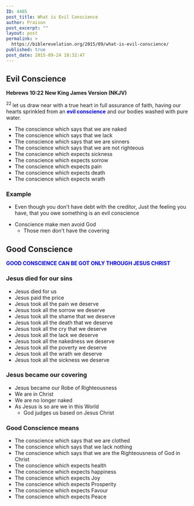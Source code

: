 ```yaml
---
ID: 4405
post_title: What is Evil Conscience
author: Praison
post_excerpt: ""
layout: post
permalink: >
  https://biblerevelation.org/2015/09/what-is-evil-conscience/
published: true
post_date: 2015-09-24 18:32:47
---
```

<h2>Evil Conscience</h2>
<strong>Hebrews 10:22</strong>
<strong>New King James Version (NKJV)</strong>

<span id="en-NKJV-30156" class="text Heb-10-22"><sup class="versenum">22 </sup>let us draw near with a true heart in full assurance of faith, having our hearts sprinkled from an <span style="color: #0000ff;"><strong>evil conscience</strong></span> and our bodies washed with pure water.</span>
<ul>
	<li>The conscience which says that we are naked</li>
	<li>The conscience which says that we lack</li>
	<li>The conscience which says that we are sinners</li>
	<li>The conscience which says that we are not righteous</li>
	<li>The conscience which expects sickness</li>
	<li>The conscience which expects sorrow</li>
	<li>The conscience which expects pain</li>
	<li>The conscience which expects death</li>
	<li>The conscience which expects wrath</li>
</ul>
<h3>Example</h3>
<ul>
	<li>Even though you don't have debt with the creditor, Just the feeling you have, that you owe something is an evil conscience</li>
</ul>
<ul>
	<li>Conscience make men avoid God
<ul>
	<li>Those men don't have the covering</li>
</ul>
</li>
</ul>
<h2>Good Conscience</h2>
<span style="color: #0000ff;"><strong>GOOD CONSCIENCE CAN BE GOT ONLY THROUGH JESUS CHRIST</strong></span>
<h3>Jesus died for our sins</h3>
<ul>
	<li>Jesus died for us</li>
	<li>Jesus paid the price</li>
	<li>Jesus took all the pain we deserve</li>
	<li>Jesus took all the sorrow we deserve</li>
	<li>Jesus took all the shame that we deserve</li>
	<li>Jesus took all the death that we deserve</li>
	<li>Jesus took all the cry that we deserve</li>
	<li>Jesus took all the lack we deserve</li>
	<li>Jesus took all the nakedness we deserve</li>
	<li>Jesus took all the poverty we deserve</li>
	<li>Jesus took all the wrath we deserve</li>
	<li>Jesus took all the sickness we deserve</li>
</ul>
<h3>Jesus became our covering</h3>
<ul>
	<li>Jesus became our Robe of Righteousness</li>
	<li>We are in Christ</li>
	<li>We are no longer naked</li>
	<li>As Jesus is so are we in this World
<ul>
	<li>God judges us based on Jesus Christ</li>
</ul>
</li>
</ul>
<h3>Good Conscience means</h3>
<ul>
	<li>The conscience which says that we are clothed</li>
	<li>The conscience which says that we lack nothing</li>
	<li>The conscience which says that we are the Righteousness of God in Christ</li>
	<li>The conscience which expects health</li>
	<li>The conscience which expects happiness</li>
	<li>The conscience which expects Joy</li>
	<li>The conscience which expects Prosperity</li>
	<li>The conscience which expects Favour</li>
	<li>The conscience which expects Peace</li>
</ul>